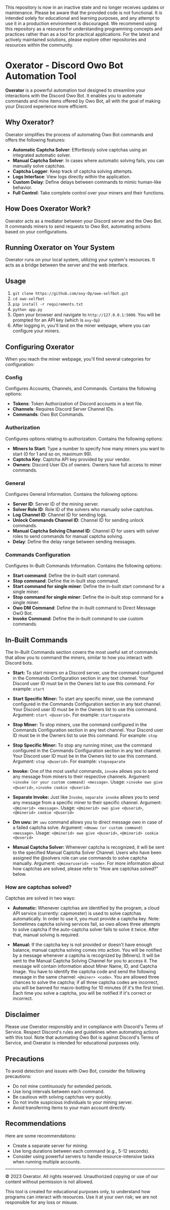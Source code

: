  This repository is now in an inactive state and no longer receives updates or maintenance. Please be aware that the provided code is not functional. It is intended solely for educational and learning purposes, and any attempt to use it in a production environment is discouraged. We recommend using this repository as a resource for understanding programming concepts and practices rather than as a tool for practical applications. For the latest and actively maintained solutions, please explore other repositories and resources within the community.



# Oxerator - Discord Owo Bot Automation Tool


**Oxerator** is a powerful automation tool designed to streamline your interactions with the Discord Owo Bot. It enables you to automate commands and mine items offered by Owo Bot, all with the goal of making your Discord experience more efficient.

## Why Oxerator?

Oxerator simplifies the process of automating Owo Bot commands and offers the following features:

- **Automatic Captcha Solver**: Effortlessly solve captchas using an integrated automatic solver.
- **Manual Captcha Solver**: In cases where automatic solving fails, you can manually solve captchas.
- **Captcha Logger**: Keep track of captcha solving attempts.
- **Logs Interface**: View logs directly within the application.
- **Custom Delay**: Define delays between commands to mimic human-like behavior.
- **Full Control**: Take complete control over your miners and their functions.

## How Does Oxerator Work?

Oxerator acts as a mediator between your Discord server and the Owo Bot. It commands miners to send requests to Owo Bot, automating actions based on your configurations.

## Running Oxerator on Your System

Oxerator runs on your local system, utilizing your system's resources. It acts as a bridge between the server and the web interface.

## Usage

1. `git clone https://github.com/oxy-Op/owo-selfbot.git`
2. `cd owo-selfbot`
3. `pip install -r requirements.txt`
4. `python app.py`
5. Open your browser and navigate to `http://127.0.0.1:5000`. You will be prompted for an API key (which is `oxy-Op`)
6. After logging in, you'll land on the miner webpage, where you can configure your miners.

## Configuring Oxerator

When you reach the miner webpage, you'll find several categories for configuration:

### Config
Configures Accounts, Channels, and Commands. Contains the following options:

- **Tokens**: Token Authorization of Discord accounts in a text file.
- **Channels**: Requires Discord Server Channel IDs.
- **Commands**: Owo Bot Commands.

### Authorization
Configures options relating to authorization. Contains the following options:

- **Miners to Start**: Type a number to specify how many miners you want to start (0 for 1 and so on, maximum 99).
- **Captcha Key**: Captcha API key provided by your vendor.
- **Owners**: Discord User IDs of owners. Owners have full access to miner commands.

### General
Configures General Information. Contains the following options:

- **Server ID**: Server ID of the mining server.
- **Solver Role ID**: Role ID of the solvers who manually solve captchas.
- **Log Channel ID**: Channel ID for sending logs.
- **Unlock Commands Channel ID**: Channel ID for sending unlock commands.
- **Manual Captcha Solving Channel ID**: Channel ID for users with solver roles to send commands for manual captcha solving.
- **Delay**: Define the delay range between sending messages.

### Commands Configuration
Configures In-Built Commands Information. Contains the following options:

- **Start command**: Define the in-built start command.
- **Stop command**: Define the in-built stop command.
- **Start command for single miner**: Define the in-built start command for a single miner.
- **Stop command for single miner**: Define the in-built stop command for a single miner.
- **Owo DM Command**: Define the in-built command to Direct Message OwO Bot.
- **Invoke Command**: Define the in-built command to use custom commands.

## In-Built Commands

The In-Built Commands section covers the most useful set of commands that allow you to command the miners, similar to how you interact with Discord bots.

- **Start:** To start miners on a Discord server, use the command configured in the Commands Configuration section in any text channel. Your Discord user ID must be in the Owners list to use this command. For example: `start`

- **Start Specific Miner:** To start any specific miner, use the command configured in the Commands Configuration section in any text channel. Your Discord user ID must be in the Owners list to use this command. Argument: `start <@userid>`. For example: `startseparate`

- **Stop Miner:** To stop miners, use the command configured in the Commands Configuration section in any text channel. Your Discord user ID must be in the Owners list to use this command. For example: `stop`

- **Stop Specific Miner:** To stop any running miner, use the command configured in the Commands Configuration section in any text channel. Your Discord user ID must be in the Owners list to use this command. Argument: `stop <@userid>`. For example: `stopseparate`

- **Invoke:** One of the most useful commands, `invoke` allows you to send any message from miners to their respective channels. Argument: `>invoke (or your custom command) <message>`. Usage: `>invoke owo give <@userid>`, `>invoke cookie <@userid>`

- **Separate Invoke:** Just like `Invoke`, `separate invoke` allows you to send any message from a specific miner to their specific channel. Argument: `<@minerid> <message>`. Usage: `<@minerid> owo give <@userid>`, `<@minerid> cookie <@userid>`

- **Dm uwu:** `DM uwu` command allows you to direct message owo in case of a failed captcha solve. Argument: `>dmuwu (or custom command) <message>`. Usage: `<@minerid> owo give <@userid>`, `<@minerid> cookie <@userid>`

- **Manual Captcha Solver:** Whenever captcha is recognized, it will be sent to the specified Manual Captcha Solver Channel. Users who have been assigned the @solvers role can use commands to solve captcha manually. Argument: `<@mineruserid> <code>`. For more information about how captchas are solved, please refer to "How are captchas solved?" below.

### How are captchas solved?

Captchas are solved in two ways:

- **Automatic:** Whenever captchas are identified by the program, a cloud API service (currently: capmonster) is used to solve captchas automatically. In order to use it, you must provide a captcha key. Note: Sometimes captcha solving services fail, so owo allows three attempts to solve captcha if the auto-captcha solver fails to solve it twice. After that, manual solving is required.

- **Manual:** If the captcha key is not provided or doesn't have enough balance, manual captcha solving comes into action. You will be notified by a message whenever a captcha is recognized by [Miners]. It will be sent to the Manual Captcha Solving Channel for you to access it. The message will contain information about Miner Name, ID, and Captcha Image. You have to identify the captcha code and send the following message in the same channel: `<@miner> <code>`. You are allowed three chances to solve the captcha; if all three captcha codes are incorrect, you will be banned for macro-botting for 10 minutes (if it's the first time). Each time you solve a captcha, you will be notified if it's correct or incorrect.

## Disclaimer

Please use Oxerator responsibly and in compliance with Discord's Terms of Service. Respect Discord's rules and guidelines when automating actions with this tool. Note that automating Owo Bot is against Discord's Terms of Service, and Oxerator is intended for educational purposes only.

## Precautions

To avoid detection and issues with Owo Bot, consider the following precautions:

- Do not mine continuously for extended periods.
- Use long intervals between each command.
- Be cautious with solving captchas very quickly.
- Do not invite suspicious individuals to your mining server.
- Avoid transferring items to your main account directly.

## Recommendations

Here are some recommendations:

- Create a separate server for mining.
- Use long durations between each command (e.g., 5-12 seconds).
- Consider using powerful servers to handle resource-intensive tasks when running multiple accounts.

---

© 2023 Oxerator. All rights reserved. Unauthorized copying or use of our content without permission is not allowed.

This tool is created for educational purposes only, to understand how programs can interact with resources. Use it at your own risk; we are not responsible for any loss or misuse.
